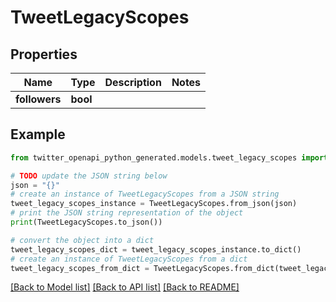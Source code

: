 # TweetLegacyScopes


## Properties

Name | Type | Description | Notes
------------ | ------------- | ------------- | -------------
**followers** | **bool** |  | 

## Example

```python
from twitter_openapi_python_generated.models.tweet_legacy_scopes import TweetLegacyScopes

# TODO update the JSON string below
json = "{}"
# create an instance of TweetLegacyScopes from a JSON string
tweet_legacy_scopes_instance = TweetLegacyScopes.from_json(json)
# print the JSON string representation of the object
print(TweetLegacyScopes.to_json())

# convert the object into a dict
tweet_legacy_scopes_dict = tweet_legacy_scopes_instance.to_dict()
# create an instance of TweetLegacyScopes from a dict
tweet_legacy_scopes_from_dict = TweetLegacyScopes.from_dict(tweet_legacy_scopes_dict)
```
[[Back to Model list]](../README.md#documentation-for-models) [[Back to API list]](../README.md#documentation-for-api-endpoints) [[Back to README]](../README.md)


